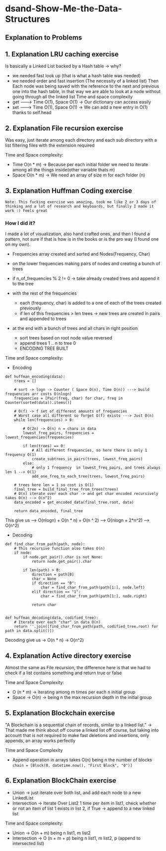 # dsand-Show-Me-the-Data-Structures
## Explanation to Problems

## 1. Explanation LRU caching exercise
Is basically a Linked List backed by a Hash table -> why?
* we needed fast look up (that is what a hash table was needed)
* we needed order and fast insertion (The necessity of a linked list)
Then Each node was being saved with the reference to the next and previous one into
the hash table, in that way we are able to look at a node without going through all
the linked list
Time and space complexity 
 * get --->  Time O(1), Space O(1) -> Our dictionary can access easily
 * set --->  Time O(1), Space O(1) -> We can add a new entry in O(1) thanks to self.head
 

## 2. Explanation File recursion exercise

Was easy, just iterate among each directory and each sub directory with a list filtering
files with the extension required

Time and Space complexity:
* Time O(n * m) -> Because per each initial folder we need to iterate among all the things inside(other variable thats m)
* Space O(n * m) -> We need an array of size m for each folder (n)


## 3. Explanation Huffman Coding exercise
```Note: This fucking exercise was amazing, took me like 2 or 3 days of thinking and a lot of research and keyboards, but finally I made it work :) Feels great```


### How I did it?
I made a lot of visualization, also hand crafted ones, and then I found a pattern, not sure if that
is how is in the books or is the pro way (I found one on my own).

* Frequencies array created and sorted and Nodes(Frequency, Char)
* on the lower frequencies making pairs of nodes and creating  a bunch of trees
* if n_of_frequencies % 2 != 0 -> take already created trees and append it to the tree
* with the rest of the frequencies
    - each (frequency, char) is added to a one of each of the trees created previously
    - if len of this frequencies > len trees -> new trees are created in pairs and appended to trees

* at the end with a bunch of trees and all chars in right position
    - sort trees based on root node value reversed
    - append trees 1 .. n to tree 0
    - ENCODING TREE BUILT
    
    
Time and Space complexity:
* Encoding
```
def huffman_encoding(data):
    trees = []

    # sort -> logn -> Counter ( Space O(n), Time O(n)) ---> build frequencies arr costs O(nlogn)
    frequencies = [Pair(freq, char) for char, freq in Counter(sorted(data)).items()]

    # O(f) -> f set of different amounts of frequencies
    # Worst case all different so forget O(f) exists ---> Just O(n)
    while len(frequencies) > 0:

        # O(2n) -> O(n) n = chars in data
        lowest_freq_pairs, frequencies = lowest_frequencies(frequencies)

        if len(trees) == 0:
            # All different frequencies, so here there is only 1 frequency O(1)
            create_subtrees_in_pairs(trees, lowest_freq_pairs)
        else:
            # only 1 frequency  in lowest_freq_pairs, and trees always len 1 --> O(1)
            add_one_freq_to_each_tree(trees, lowest_freq_pairs)

    # trees here len = 1 so cost is O(1)
    final_tree = build_final_tree_from_trees(trees)  
    # O(n) iterate over each char -> and get char encoded recursively takes O(n) --> O(n^2)
    data_encoded = get_encoded_data(final_tree.root, data)  

    return data_encoded, final_tree
```

This give us --> O(nlogn) + O(n * n) + O(n ^ 2) --> O(nlogn + 2*n^2) --> O(n^2)




* Decoding

```
def find_char_from_path(path, node):
    # This recursive function also takes O(n)
    if node:
        if node.get_pair().char is not None:
            return node.get_pair().char

        if len(path) > 0:
            direction = path[0]
            char = None
            if direction == "0":
                char = find_char_from_path(path[1:], node.left)
            elif direction == "1":
                char = find_char_from_path(path[1:], node.right)

            return char


def huffman_decoding(data, codified_tree):
    # Iterate over each "char" in data O(n)
    return ''.join([find_char_from_path(path, codified_tree.root) for path in data.split()])

```
  Decoding give us -> O(n * n) -> O(n^2)


## 4. Explanation Active directory exercise

Almost the same as File recursion, the difference here is that we had to check 
if a list contains something and return true or false

Time and Space Complexity:
* O (n * m) -> iterating among m times per each n initial group
* Space -> O(n) -> being n the max recursion depth in the initial group


## 5. Explanation Blockchain exercise
"A Blockchain is a sequential chain of records, similar to a linked list." ->
That made me think about off course a linked list off course, but taking into account that is not required
to make fast deletions and insertions, only appends, an array works perfectly

Time and Space Complexity
* Append operation in arrays takes O(n) being n the number of blocks ```chain = [Block(0, datetime.now(), "First Block", "0")]```


## 6. Explanation BlockChain exercise
* Union -> just iterate over both list, and add each node to a new LinkedList
* Intersection -> Iterate Over List2 1 time per item in list1, check whether or 
not an item of list 1 exists in list 2, if True -> append to a new linked list

Time and Space complexity:
* Union -> O(n + m) being n list1, m list2
* Intersection -> O (n + m + p) being n list1, m list2, p (append to intersected list)
